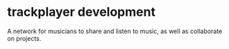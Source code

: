 # trackplayer development

A network for musicians to share and listen to music, as well as collaborate on projects.  
